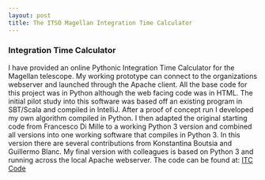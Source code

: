 ```yaml
---
layout: post
title: The ITSO Magellan Integration Time Calculator
---
```


### Integration Time Calculator

I have provided an online Pythonic Integration Time Calculator for the Magellan telescope. My working prototype can connect to the organizations webserver and launched through the Apache client. All the base code for this project was in Python although the web facing code was in HTML. The initial pilot study into this software was based off an existing program in SBT/Scala and compiled in IntelliJ. After a proof of concept run I developed my own algorithm compiled in Python. I then adapted the original starting code from Francesco Di Mille to a working Python 3 version and combined all versions into one working software that compiles in Python 3. In this version there are several contributions from Konstantina Boutsia and Guillermo Blanc. My final version with colleagues is based on Python 3 and running across the local Apache webserver. The code can be found at: [ITC Code](https://github.com/AstroHyde/ITC)

<!-- Next you can update your site name, avatar and other options using the _config.yml file in the root of your repository (shown below). -->

<!--
![_config.yml]({{ site.baseurl }}/images/config.png)

The easiest way to make your first post is to edit this one. Go into /_posts/ and update the Hello World markdown file. For more instructions head over to the [Jekyll Now repository](https://github.com/barryclark/jekyll-now) on GitHub.
-->
